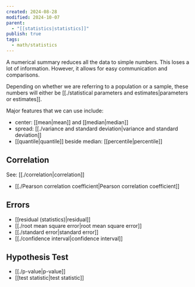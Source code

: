 ```yaml
---
created: 2024-08-28
modified: 2024-10-07
parent:
  - "[[statistics|statistics]]"
publish: true
tags:
  - math/statistics
---
```

A numerical summary reduces all the data to simple numbers. This loses a lot of information. However, it allows for easy communication and comparisons.

Depending on whether we are referring to a population or a sample, these numbers will either be [[./statistical parameters and estimates|parameters or estimates]].

Major features that we can use include:
- center: [[mean|mean]] and [[median|median]]
- spread: [[./variance and standard deviation|variance and standard deviation]]
- [[quantile|quantile]] beside median: [[percentile|percentile]]

## Correlation
See: [[./correlation|correlation]]
- [[./Pearson correlation coefficient|Pearson correlation coefficient]]

## Errors
- [[residual (statistics)|residual]]
- [[./root mean square error|root mean square error]]
- [[./standard error|standard error]]
- [[./confidence interval|confidence interval]]

## Hypothesis Test
- [[./p-value|p-value]]
- [[test statistic|test statistic]]